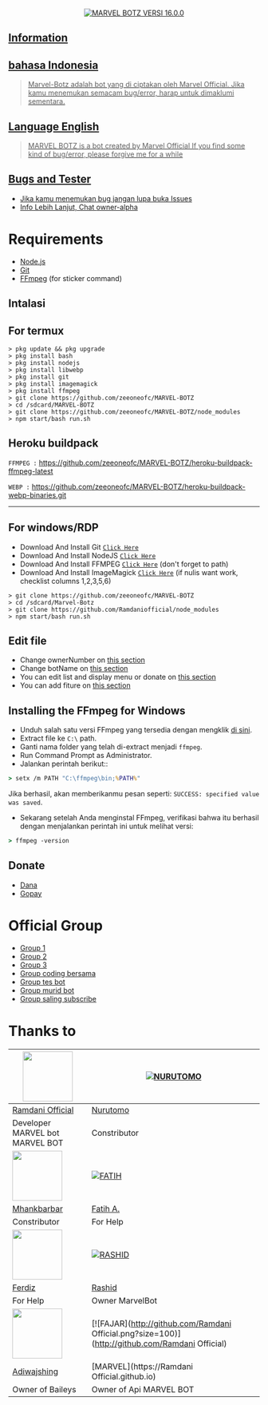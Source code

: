 <p align="center">
<img " width="35%" style="margin-left: auto;margin-right: auto;display: block;">
</p>

</p>
<p align="center">
<a href="#"><img title="MARVEL BOTZ VERSI 16.0.0" 


---

## Information
## bahasa Indonesia
> Marvel-Botz adalah bot yang di ciptakan oleh Marvel Official.
> Jika kamu menemukan semacam bug/error, harap untuk dimaklumi sementara.
## Language English
> MARVEL BOTZ is a bot created by Marvel Official
> If you find some kind of bug/error, please forgive me for a while

## Bugs and Tester
* Jika kamu menemukan bug jangan lupa buka Issues
* Info Lebih Lanjut, Chat [owner-alpha](https://wa.me/6285892439939)

# Requirements
* [Node.js](https://nodejs.org/en/)
* [Git](https://git-scm.com/downloads)
* [FFmpeg](https://github.com/BtbN/FFmpeg-Builds/releases/download/autobuild-2020-12-08-13-03/ffmpeg-n4.3.1-26-gca55240b8c-win64-gpl-4.3.zip) (for sticker command)

## Intalasi
## For termux

```
> pkg update && pkg upgrade
> pkg install bash
> pkg install nodejs
> pkg install libwebp
> pkg install git
> pkg install imagemagick
> pkg install ffmpeg
> git clone https://github.com/zeeoneofc/MARVEL-BOTZ
> cd /sdcard/MARVEL-BOTZ
> git clone https://github.com/zeeoneofc/MARVEL-BOTZ/node_modules
> npm start/bash run.sh
```

## Heroku buildpack

```FFMPEG :```
https://github.com/zeeoneofc/MARVEL-BOTZ/heroku-buildpack-ffmpeg-latest

```WEBP :```
https://github.com/zeeoneofc/MARVEL-BOTZ/heroku-buildpack-webp-binaries.git

---------

## For windows/RDP

* Download And Install Git [`Click Here`](https://git-scm.com/downloads)
* Download And Install NodeJS [`Click Here`](https://nodejs.org/en/download)
* Download And Install FFMPEG [`Click Here`](https://ffmpeg.org/download.html) (don't forget to path)
* Download And Install ImageMagick [`Click Here`](https://imagemagick.org/script/download.php) (if nulis want work,  checklist columns 1,2,3,5,6)

```
> git clone https://github.com/zeeoneofc/MARVEL-BOTZ
> cd /sdcard/Marvel-Botz
> git clone https://github.com/Ramdaniofficial/node_modules
> npm start/bash run.sh
```


## Edit file
- Change ownerNumber on [this section](https://github.com/Ramdaniofficial/av16/blob/7a7ebe69cf44686d8a577f616b38b5d299ffefcc/config.json#L2)
- Change botName on [this section](https://github.com/zeeoneofc/MARVEL-BOTZ/blob/7a7ebe69cf44686d8a577f616b38b5d299ffefcc/config.json#L3)
- You can edit list and display menu or donate on [this section](https://github.com/zeeoneofc/MARVEL-BOTZ/blob/help/ind.js)
- You can add fiture on [this section](https://github.com/zeeoneofc/MARVEL-BOTZ/tree/help.js)


## Installing the FFmpeg for Windows
* Unduh salah satu versi FFmpeg yang tersedia dengan mengklik [di sini](https://www.gyan.dev/ffmpeg/builds/).
* Extract file ke `C:\` path.
* Ganti nama folder yang telah di-extract menjadi `ffmpeg`.
* Run Command Prompt as Administrator.
* Jalankan perintah berikut::
```cmd
> setx /m PATH "C:\ffmpeg\bin;%PATH%"
```
Jika berhasil, akan memberikanmu pesan seperti: `SUCCESS: specified value was saved`.
* Sekarang setelah Anda menginstal FFmpeg, verifikasi bahwa itu berhasil dengan menjalankan perintah ini untuk melihat versi:
```cmd
> ffmpeg -version
```

## Donate
- [Dana](088210930289)
- [Gopay](088210930289)

# Official Group
- [Group 1](https://chat.whatsapp.com/CRcwyGOuMjJ8saPZJgt2va)
- [Group 2](https://chat.whatsapp.com/CRcwyGOuMjJ8saPZJgt2va)
- [Group 3](https://chat.whatsapp.com/CRcwyGOuMjJ8saPZJgt2va)
- [Group coding bersama](https://chat.whatsapp.com/CRcwyGOuMjJ8saPZJgt2va)
- [Group tes bot](https://chat.whatsapp.com/CRcwyGOuMjJ8saPZJgt2va)
- [Group murid bot](https://chat.whatsapp.com/CRcwyGOuMjJ8saPZJgt2va)
- [Group saling subscribe](https://chat.whatsapp.com/CRcwyGOuMjJ8saPZJgt2va)


# Thanks to
<a href="https://github.com/Ramdaniofficial"><img src="https://github.com/Ramdaniofficial.png?size=100" width="100" height="100"></a> | [![NURUTOMO](https://github.com/Nurutomo.png?size=100)](https://github.com/Nurutomo) 
---|---
[Ramdani Official](https://github.com/Ramdaniofficial)  | [Nurutomo](https://github.com/Nurutomo)
Developer MARVEL bot MARVEL BOT | Constributor |
<a href="https://github.com/MhankBarBar"><img src="https://github.com/MhankBarBar.png?size=100" width="100" height="100"></a> | [![FATIH](https://github.com/fatiharridho.png?size=100)](https://github.com/fatiharridho) 
[Mhankbarbar](https://github.com/MhankBarBar)  | [Fatih A.](https://github.com/fatiharridho)
Constributor | For Help |
<a href="https://github.com/FERDIZ-afk"><img src="https://github.com/FERDIZ-afk.png?size=100" width="100" height="100"></a> | [![RASHID](http://github.com/rashidsiregar28.png?size=100)](http://github.com/rashidsiregar28) 
[Ferdiz](https://github.com/FERDIZ-afk)  | [Rashid](https://github.com/rashidsiregar28)
For Help | Owner MarvelBot |
<a href="https://github.com/adiwajshing"><img src="https://github.com/adiwajshing.png?size=100" width="100" height="100"></a> | [![FAJAR](http://github.com/Ramdani Official.png?size=100)](http://github.com/Ramdani Official) 
[Adiwajshing](https://github.com/adiwajshing) | [MARVEL](https://Ramdani Official.github.io)
Owner of Baileys | Owner of Api MARVEL BOT |


